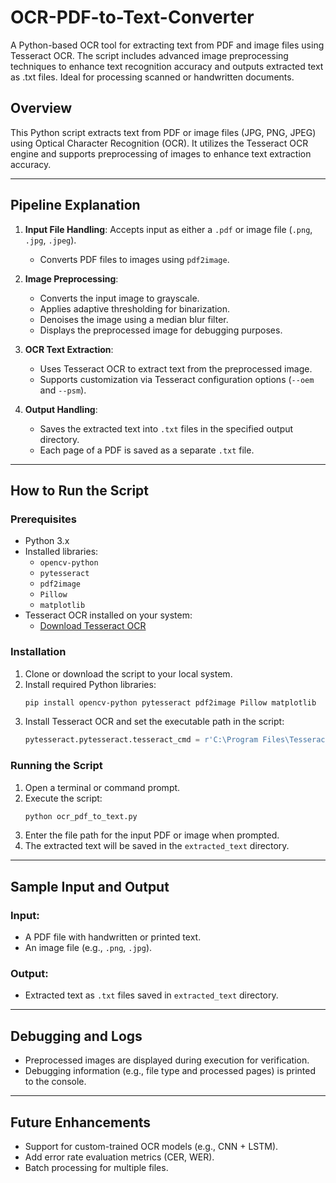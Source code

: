 # OCR-PDF-to-Text-Converter
A Python-based OCR tool for extracting text from PDF and image files using Tesseract OCR. The script includes advanced image preprocessing techniques to enhance text recognition accuracy and outputs extracted text as .txt files. Ideal for processing scanned or handwritten documents.

## Overview
This Python script extracts text from PDF or image files (JPG, PNG, JPEG) using Optical Character Recognition (OCR). It utilizes the Tesseract OCR engine and supports preprocessing of images to enhance text extraction accuracy.

---

## Pipeline Explanation

1. **Input File Handling**:
    Accepts input as either a `.pdf` or image file (`.png`, `.jpg`, `.jpeg`).
   - Converts PDF files to images using `pdf2image`.

2. **Image Preprocessing**:
   - Converts the input image to grayscale.
   - Applies adaptive thresholding for binarization.
   - Denoises the image using a median blur filter.
   - Displays the preprocessed image for debugging purposes.

3. **OCR Text Extraction**:
   - Uses Tesseract OCR to extract text from the preprocessed image.
   - Supports customization via Tesseract configuration options (`--oem` and `--psm`).

4. **Output Handling**:
   - Saves the extracted text into `.txt` files in the specified output directory.
   - Each page of a PDF is saved as a separate `.txt` file.

---

## How to Run the Script

### Prerequisites
- Python 3.x
- Installed libraries:
  - `opencv-python`
  - `pytesseract`
  - `pdf2image`
  - `Pillow`
  - `matplotlib`
- Tesseract OCR installed on your system:
  - [Download Tesseract OCR](https://github.com/tesseract-ocr/tesseract)

### Installation
1. Clone or download the script to your local system.
2. Install required Python libraries:
   ```bash
   pip install opencv-python pytesseract pdf2image Pillow matplotlib
   ```
3. Install Tesseract OCR and set the executable path in the script:
   ```python
   pytesseract.pytesseract.tesseract_cmd = r'C:\Program Files\Tesseract-OCR\tesseract.exe'
   ```

### Running the Script
1. Open a terminal or command prompt.
2. Execute the script:
   ```bash
   python ocr_pdf_to_text.py
   ```
3. Enter the file path for the input PDF or image when prompted.
4. The extracted text will be saved in the `extracted_text` directory.

---

## Sample Input and Output

### Input:
- A PDF file with handwritten or printed text.
- An image file (e.g., `.png`, `.jpg`).

### Output:
- Extracted text as `.txt` files saved in `extracted_text` directory.

---

## Debugging and Logs
- Preprocessed images are displayed during execution for verification.
- Debugging information (e.g., file type and processed pages) is printed to the console.

---

## Future Enhancements
- Support for custom-trained OCR models (e.g., CNN + LSTM).
- Add error rate evaluation metrics (CER, WER).
- Batch processing for multiple files.

